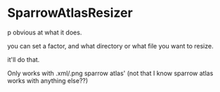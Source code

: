 # SparrowAtlasResizer
p obvious at what it does.


you can set a factor, and what directory or what file you want to resize.

it'll do that.

Only works with .xml/.png sparrow atlas' (not that I know sparrow atlas works with anything else??)
